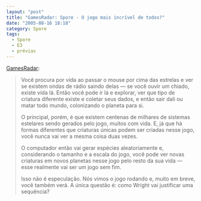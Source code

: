 ```yaml
---
layout: "post"
title: "GamesRadar: Spore - O jogo mais incrível de todos?"
date: "2005-08-16 18:18"
category: Spore
tags:
  - Spore
  - E3
  - prévias
---
```


[GamesRadar](http://gamesradar.msn.co.uk/features/default.asp?pagetypeid=2&articleid=35976&subsectionid=1639):

> Você procura por vida ao passar o mouse por cima das estrelas e ver se existem ondas de rádio saindo delas — se você ouvir um chiado, existe vida lá. Então você pode ir lá e explorar, ver que tipo de criatura diferente existe e coletar seus dados, e então sair dali ou matar todo mundo, colonizando o planeta para si.
>
> O principal, porém, é que existem centenas de milhares de sistemas estelares sendo gerados pelo jogo, muitos com vida. E, já que há formas diferentes que criaturas únicas podem ser criadas nesse jogo, você nunca vai ver a mesma coisa duas vezes.
>
> O computador então vai gerar espécies aleatoriamente e, considerando o tamanho e a escala do jogo, você pode ver novas criaturas em novos planetas nesse jogo pelo resto da sua vida — esse realmente vai ser um jogo sem fim.
>
> Isso não é especulação. Nós vimos o jogo rodando e, muito em breve, você também verá. A única questão é: como Wright vai justificar uma sequência?
